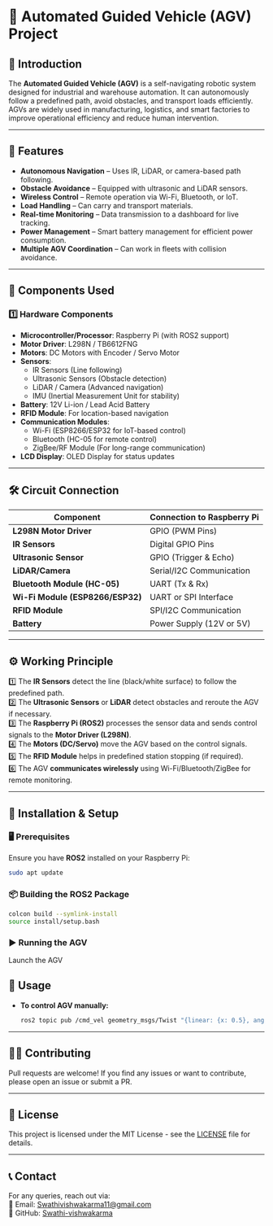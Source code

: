 # 🚗 Automated Guided Vehicle (AGV) Project  

## 📌 Introduction  
The **Automated Guided Vehicle (AGV)** is a self-navigating robotic system designed for industrial and warehouse automation. It can autonomously follow a predefined path, avoid obstacles, and transport loads efficiently. AGVs are widely used in manufacturing, logistics, and smart factories to improve operational efficiency and reduce human intervention.  

---

## 🌟 Features  
 - **Autonomous Navigation** – Uses IR, LiDAR, or camera-based path following.  
 - **Obstacle Avoidance** – Equipped with ultrasonic and LiDAR sensors.  
 - **Wireless Control** – Remote operation via Wi-Fi, Bluetooth, or IoT.  
 - **Load Handling** – Can carry and transport materials.  
 - **Real-time Monitoring** – Data transmission to a dashboard for live tracking.  
 - **Power Management** – Smart battery management for efficient power consumption.  
 - **Multiple AGV Coordination** – Can work in fleets with collision avoidance.  

---

## 🔩 Components Used  

### **1️⃣ Hardware Components**  
- **Microcontroller/Processor**: Raspberry Pi (with ROS2 support)  
- **Motor Driver**: L298N / TB6612FNG  
- **Motors**: DC Motors with Encoder / Servo Motor  
- **Sensors**:  
  - IR Sensors (Line following)  
  - Ultrasonic Sensors (Obstacle detection)  
  - LiDAR / Camera (Advanced navigation)  
  - IMU (Inertial Measurement Unit for stability)  
- **Battery**: 12V Li-ion / Lead Acid Battery  
- **RFID Module**: For location-based navigation  
- **Communication Modules**:  
  - Wi-Fi (ESP8266/ESP32 for IoT-based control)  
  - Bluetooth (HC-05 for remote control)  
  - ZigBee/RF Module (For long-range communication)  
- **LCD Display**: OLED Display for status updates  

---

## 🛠️ Circuit Connection  

| Component  | Connection to Raspberry Pi |
|------------|------------------------------|
| **L298N Motor Driver** | GPIO (PWM Pins) |
| **IR Sensors** | Digital GPIO Pins |
| **Ultrasonic Sensor** | GPIO (Trigger & Echo) |
| **LiDAR/Camera** | Serial/I2C Communication |
| **Bluetooth Module (HC-05)** | UART (Tx & Rx) |
| **Wi-Fi Module (ESP8266/ESP32)** | UART or SPI Interface |
| **RFID Module** | SPI/I2C Communication |
| **Battery** | Power Supply (12V or 5V) |

---

## ⚙️ Working Principle  
1️⃣ The **IR Sensors** detect the line (black/white surface) to follow the predefined path.  
2️⃣ The **Ultrasonic Sensors** or **LiDAR** detect obstacles and reroute the AGV if necessary.  
3️⃣ The **Raspberry Pi (ROS2)** processes the sensor data and sends control signals to the **Motor Driver (L298N)**.  
4️⃣ The **Motors (DC/Servo)** move the AGV based on the control signals.  
5️⃣ The **RFID Module** helps in predefined station stopping (if required).  
6️⃣ The AGV **communicates wirelessly** using Wi-Fi/Bluetooth/ZigBee for remote monitoring.  

---

## 🚀 Installation & Setup  

### 🖥️ **Prerequisites**  
Ensure you have **ROS2** installed on your Raspberry Pi:  
```bash
sudo apt update 
```

### 📦 **Building the ROS2 Package**  
```bash
colcon build --symlink-install
source install/setup.bash
```

### ▶ **Running the AGV**  
Launch the AGV 
  
## 🔧 Usage  
- **To control AGV manually:**  
  ```bash
  ros2 topic pub /cmd_vel geometry_msgs/Twist "{linear: {x: 0.5}, angular: {z: 0.0}}"
  ```



---

## 👨‍💻 Contributing  
Pull requests are welcome! If you find any issues or want to contribute, please open an issue or submit a PR.  

---

## 📜 License  
This project is licensed under the MIT License - see the [LICENSE](LICENSE) file for details.  

---

## 📞 Contact  
For any queries, reach out via:  
📧 Email: Swathivishwakarma11@gmail.com  
🔗 GitHub: [Swathi-vishwakarma](https://github.com/Swathi-vishwakarma)  

